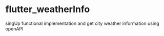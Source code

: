 # flutter_weatherInfo
singUp functional implementation and get city weather information using openAPI
